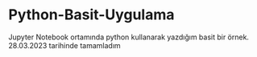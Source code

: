 # Python-Basit-Uygulama
Jupyter Notebook ortamında python kullanarak yazdığım basit bir örnek. 28.03.2023 tarihinde tamamladım
